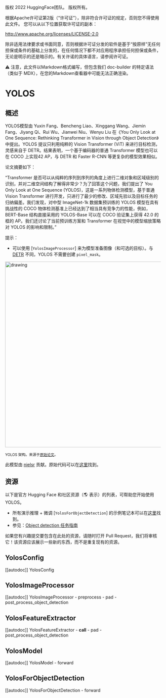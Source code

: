 版权 2022 HuggingFace团队。 版权所有。

根据Apache许可证第2版（“许可证”），除非符合许可证的规定，否则您不得使用此文件。
您可以从以下位置获取许可证的副本：

http://www.apache.org/licenses/LICENSE-2.0

除非适用法律要求或书面同意，否则根据许可证分发的软件是基于“按原样”无任何担保或条件的基础上分发的，在任何情况下都不对应用程序承担任何担保或条件，无论是明示的还是暗示的。有关许诺的具体语言，请参阅许可证。

⚠️ 注意，此文件以Markdown格式编写，但包含我们 doc-builder 的特定语法（类似于 MDX），在您的Markdown查看器中可能无法正确渲染。

# YOLOS

## 概述

YOLOS模型由 Yuxin Fang、Bencheng Liao、Xinggang Wang、Jiemin Fang、Jiyang Qi、Rui Wu、Jianwei Niu、Wenyu Liu 在《You Only Look at One Sequence: Rethinking Transformer in Vision through Object Detection》中提出。YOLOS 提议只利用纯粹的 Vision Transformer (ViT) 来进行目标检测，灵感来自于 DETR。结果表明，一个基于编码器的普通 Transformer 模型也可以在 COCO 上实现42 AP，与 DETR 和 Faster R-CNN 等更复杂的模型效果相似。

论文摘要如下：

“Transformer 是否可以从纯粹的序列到序列的角度上进行二维对象和区域级别的识别，并对二维空间结构了解得非常少？为了回答这个问题，我们提出了 You Only Look at One Sequence (YOLOS)，这是一系列物体检测模型，基于普通 Vision Transformer 进行开发，只进行了最少的修改、区域先验以及目标任务的归纳偏差。我们发现，对中型 ImageNet-1k 数据集预训练的 YOLOS 模型在具有挑战性的 COCO 物体检测基准上已经达到了相当具有竞争力的性能，例如，BERT-Base 结构直接采用的 YOLOS-Base 可以在 COCO 验证集上获得 42.0 的框的 AP。我们还讨论了当前预训练方案和 Transformer 在视觉中的模型缩放策略对 YOLOS 的影响和限制。”

提示：

- 可以使用 [`YolosImageProcessor`] 来为模型准备图像（和可选的目标）。与 [DETR](detr) 不同，YOLOS 不需要创建 `pixel_mask`。

<img src="https://huggingface.co/datasets/huggingface/documentation-images/resolve/main/yolos_architecture.png"
alt="drawing" width="600" />

<small>YOLOS 架构。来源于[原始论文](https://arxiv.org/abs/2106.00666)。</small>

此模型由 [nielsr](https://huggingface.co/nielsr) 贡献。原始代码可以在[这里](https://github.com/hustvl/YOLOS)找到。

## 资源

以下是官方 Hugging Face 和社区资源（🌎 表示）的列表，可帮助您开始使用 YOLOS。

<PipelineTag pipeline="object-detection"/>

- 所有演示推理 + 微调 [`YolosForObjectDetection`] 的示例笔记本可以在[这里](https://github.com/NielsRogge/Transformers-Tutorials/tree/master/YOLOS)找到。
- 参见：[Object detection 任务指南](../tasks/object_detection)

如果您有兴趣提交要包含在此处的资源，请随时打开 Pull Request，我们将审核它！该资源应该展示一些新的东西，而不是重复现有的资源。

## YolosConfig

[[autodoc]] YolosConfig

## YolosImageProcessor

[[autodoc]] YolosImageProcessor
    - preprocess
    - pad
    - post_process_object_detection

## YolosFeatureExtractor

[[autodoc]] YolosFeatureExtractor
    - __call__
    - pad
    - post_process_object_detection


## YolosModel

[[autodoc]] YolosModel
    - forward


## YolosForObjectDetection

[[autodoc]] YolosForObjectDetection
    - forward
